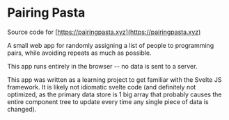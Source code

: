 # Pairing Pasta

Source code for [https://pairingpasta.xyz](https://pairingpasta.xyz)

A small web app for randomly assigning a list of people to programming pairs, while avoiding repeats as much as possible.

This app runs entirely in the browser -- no data is sent to a server.

This app was written as a learning project to get familiar with the Svelte JS framework. It is likely not idiomatic svelte code (and definitely not optimized, as the primary data store is 1 big array that probably causes the entire component tree to update every time any single piece of data is changed).
